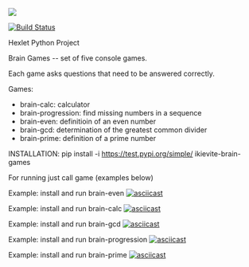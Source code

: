 <a href="https://codeclimate.com/github/ikievite/python-project-lvl1/maintainability"><img src="https://api.codeclimate.com/v1/badges/00c5a4717ae36b17e69b/maintainability" /></a>

[![Build Status](https://travis-ci.org/ikievite/python-project-lvl1.svg?branch=master)](https://travis-ci.org/ikievite/python-project-lvl1)

Hexlet Python Project

Brain Games -- set of five console games.

Each game asks questions that need to be answered correctly.

Games: 
 - brain-calc: calculator
 - brain-progression: find missing numbers in a sequence
 - brain-even: definitioin of an even number
 - brain-gcd: determination of the greatest common divider
 - brain-prime: definition of a prime number

INSTALLATION: 
 pip install -i https://test.pypi.org/simple/ ikievite-brain-games 

For running just call game (examples below)

Example: install and run brain-even
[![asciicast](https://asciinema.org/a/x7BN4RcyLNq8dyU6BpBkN6EjG.svg)](https://asciinema.org/a/x7BN4RcyLNq8dyU6BpBkN6EjG)

Example: install and run brain-calc
[![asciicast](https://asciinema.org/a/C0mljnS01X23VGMKhEbezc8IU.svg)](https://asciinema.org/a/C0mljnS01X23VGMKhEbezc8IU)

Example: install and run brain-gcd
[![asciicast](https://asciinema.org/a/0gc6XcQnnMeMt4Xhld2SHadDx.svg)](https://asciinema.org/a/0gc6XcQnnMeMt4Xhld2SHadDx)

Example: install and run brain-progression
[![asciicast](https://asciinema.org/a/BChTmamUBoLGSWzrBzg2VTkZR.svg)](https://asciinema.org/a/BChTmamUBoLGSWzrBzg2VTkZR)

Example: install and run brain-prime
[![asciicast](https://asciinema.org/a/ET9R7sp0lHYpsHJhQl0NjkU3d.svg)](https://asciinema.org/a/ET9R7sp0lHYpsHJhQl0NjkU3d)
